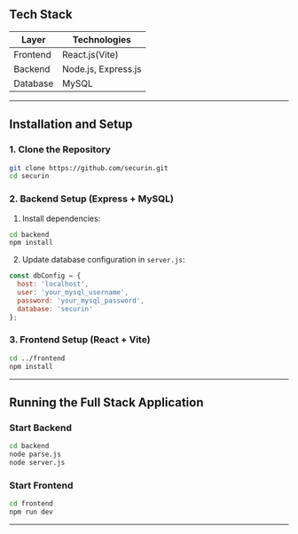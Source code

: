 ## Tech Stack

| Layer       | Technologies |  
|-------------|--------------|  
| Frontend    | React.js(Vite) |  
| Backend     | Node.js, Express.js |  
| Database | MySQL | 
 
---


## Installation and Setup
### 1. Clone the Repository

```bash
git clone https://github.com/securin.git
cd securin
```

### 2. Backend Setup (Express + MySQL)

1. Install dependencies:
```bash
cd backend
npm install
```

2. Update database configuration in `server.js`:
```javascript
const dbConfig = {
  host: 'localhost',
  user: 'your_mysql_username',
  password: 'your_mysql_password',
  database: 'securin'
};
```
### 3. Frontend Setup (React + Vite)

```bash
cd ../frontend
npm install
```

---

## Running the Full Stack Application
### **Start Backend**
```bash
cd backend
node parse.js
node server.js
```
### **Start Frontend**
```bash
cd frontend
npm run dev
```

---
